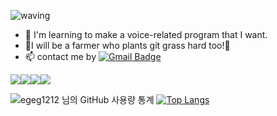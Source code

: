 <!--
**EGEG1212/egeg1212** is a ✨ _special_ ✨ repository because its `README.md` (this file) appears on your GitHub profile.

Here are some ideas to get you started:

- 🔭 I’m currently working on ...
- 🌱 I’m currently learning ...
- 👯 I’m looking to collaborate on ...
- 🤔 I’m looking for help with ...
- 💬 Ask me about ...
- 📫 How to reach me: ...
- 😄 Pronouns: ...
- ⚡ Fun fact: ...

REFERENCE <https://github.com/anuraghazra/github-readme-stats/blob/master/docs/readme_kr.md>
-->

<!-- ![header](https://capsule-render.vercel.app/api?type=wave&color=gradient&height=300&section=header&text=Hi there 👋&fontSize=90) -->
![waving](https://capsule-render.vercel.app/api?type=waving&height=200&text=Hello!&fontAlign=80&fontAlignY=40&color=gradient)

- 🌱 I'm learning to make a voice-related program that I want. 
- 🌱I will be a farmer who plants git grass hard too!🤩
- 📫 contact me by [![Gmail Badge](https://img.shields.io/badge/Gmail-d14836?style=flat-square&logo=Gmail&logoColor=white&link=mailto:eg1212j@gmail.com)](mailto:eg1212j@gmail.com)

<!-- [![Blog Badge](http://img.shields.io/badge/-Blog-green?style=flat-square&logo=Naver&link=https://blog.naver.com/***)](https://blog.naver.com/***) -->

<img src="https://img.shields.io/badge/Python-3776AB?style=flat-square&logo=Python&logoColor=white"/><img src="https://img.shields.io/badge/HTML-E34F26?style=flat-square&logo=HTML5&logoColor=white"/><img src="https://img.shields.io/badge/CSS-1572B6?style=flat-square&logo=CSS3&logoColor=white"/><img src="https://img.shields.io/badge/Git-F05032?style=flat-square&logo=Git&logoColor=white"/>


![egeg1212 님의 GitHub 사용량 통계](https://github-readme-stats.vercel.app/api?username=egeg1212&show_icons=true&bg_color=30,dd6efb,539bf5&title_color=fff&text_color=fff)
[![Top Langs](https://github-readme-stats.vercel.app/api/top-langs/?username=egeg1212&bg_color=30,dd6efb,539bf5&title_color=fff&text_color=fff&langs_count=8&layout=compact)](https://github.com/egeg1212/github-readme-stats)










